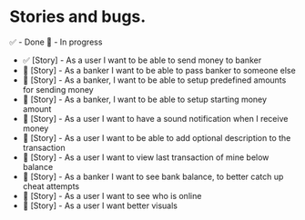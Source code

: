 # Stories and bugs.

✅ - Done
🔵 - In progress

- ✅ [Story] - As a user I want to be able to send money to banker
- 🔵 [Story] - As a banker I want to be able to pass banker to someone else
- 🔵 [Story] - As a banker, I want to be able to setup predefined amounts for sending money
- 🔵 [Story] - As a banker, I want to be able to setup starting money amount
- 🔵 [Story] - As a user I want to have a sound notification when I receive money
- 🔵 [Story] - As a user I want to be able to add optional description to the transaction
- 🔵 [Story] - As a user I want to view last transaction of mine below balance
- 🔵 [Story] - As a banker I want to see bank balance, to better catch up cheat attempts
- 🔵 [Story] - As a user I want to see who is online
- 🔵 [Story] - As a user I want better visuals